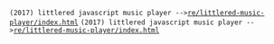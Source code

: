 `(2017) littlered javascript music player -->`<a href="https://niconicosette.github.io/re/littlered-music-player/index.html">`re/littlered-music-player/index.html`</a>
`(2017) littlered javascript music player -->`<a href="https://mszmaddie.github.io/index.html">`re/littlered-music-player/index.html`</a>
